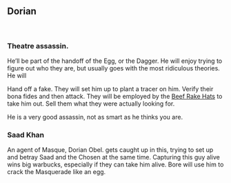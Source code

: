 ## Dorian
 
### Theatre assassin. 

He’ll be part of the handoff of the Egg, or the Dagger. He will enjoy trying to figure out who they are, but usually goes with the most ridiculous theories. He will

Hand off a fake.
They will set him up to plant a tracer on him.
Verify their bona fides and then attack.
They will be employed by the [Beef Rake Hats](/f/the_beef_rake_hats.md) to take him out.
Sell them what they were actually looking for.

He is a very good assassin, not as smart as he thinks you are.

### Saad Khan

An agent of Masque, Dorian Obel. gets caught up in this, trying to set up and betray Saad and the Chosen at the same time. Capturing this guy alive wins big warbucks, especially if they can take him alive. Bore will use him to crack the Masquerade like an egg.


